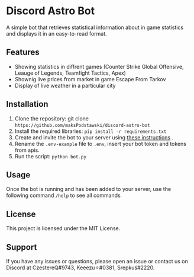 # Discord Astro Bot
A simple bot that retrieves statistical information about in game statistics and displays it in an easy-to-read format.

## Features
* Showing statistics in diffrent games (Counter Strike Global Offensive, Leauge of Legends, Teamfight Tactics, Apex)
* Shownig live prices from market in game Escape From Tarkov
* Display of live weather in a particular city

## Installation
1. Clone the repository: git clone `https://github.com/maksPodstawski/discord-astro-bot`
2. Install the required libraries: `pip install -r requirements.txt`
3. Create and invite the bot to your server using [these instructions](https://discordpy.readthedocs.io/en/latest/discord.html) .
4. Rename the `.env-example` file to `.env`, insert your bot token and tokens from apis.
5. Run the script: `python bot.py`

## Usage
Once the bot is running and has been added to your server, use the following command `/help` to see all commands 

## License
This project is licensed under the MIT License.

## Support
If you have any issues or questions, please open an issue or contact us on Discord at CzestereQ#9743, Keeezu✧#0381, Srepkuś#2220.
